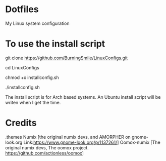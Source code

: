 # Dotfiles
My Linux system configuration

# To use the install script
git clone https://github.com/BurningSmile/LinuxConfigs.git

cd LinuxConfigs

chmod +x installconfig.sh

./installconfig.sh 

The install script is for Arch based systems. An Ubuntu install script will be writen when I get the time.

# Credits

.themes
Numix [the original numix devs, and AMORPHER on gnome-look.org Link:https://www.gnome-look.org/p/1137261/]
Oomox-numix [The original numix devs, The oomox project. https://github.com/actionless/oomox]
